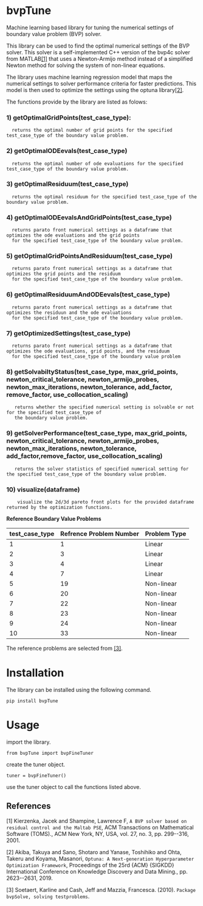 # bvpTune
Machine learning based library for tuning the numerical settings of boundary value problem (BVP) solver.

This library can be used to find the optimal numerical settings of the BVP solver.
This solver is a self-implemented C++ version of the bvp4c solver from MATLAB[[1]](#1) that uses a Newton-Armijo method instead of a
simplified Newton method for solving the system of non-linear equations.

The library uses machine learning regression model that maps the numerical settings to
solver performance criteria for faster predictions. This model is then used to optimize the settings 
using the optuna library[[2]](#2).

The functions provide by the library are listed as folows:

 ### 1)  getOptimalGridPoints(test_case_type):
      returns the optimal number of grid points for the specified test_case_type of the boundary value problem.
      
 ### 2)  getOptimalODEevals(test_case_type)
      returns the optimal number of ode evaluations for the specified test_case_type of the boundary value problem.
      
 ### 3)  getOptimalResiduum(test_case_type)
      returns the optimal residuum for the specified test_case_type of the boundary value problem.
 
 ### 4)  getOptimalODEevalsAndGridPoints(test_case_type)
      returns parato front numerical settings as a dataframe that optimizes the ode evaluations and the grid points 
      for the specified test_case_type of the boundary value problem.
 
 ### 5)  getOptimalGridPointsAndResiduum(test_case_type)
      returns parato front numerical settings as a dataframe that optimizes the grid points and the residuum
      for the specified test_case_type of the boundary value problem.
   
 ### 6)  getOptimalResiduumAndODEevals(test_case_type)
      returns parato front numerical settings as a dataframe that optimizes the residuun and the ode evaluations 
      for the specified test_case_type of the boundary value problem.
   
 ### 7)  getOptimizedSettings(test_case_type)
      returns parato front numerical settings as a dataframe that optimizes the ode evaluations, grid points, and the residuum
      for the specified test_case_type of the boundary value problem
   
 ### 8)  getSolvabiltyStatus(test_case_type, max_grid_points, newton_critical_tolerance, newton_armijo_probes, newton_max_iterations, newton_tolerance,                          add_factor, remove_factor, use_collocation_scaling)
       returns whether the specified numerical setting is solvable or not for the specified test_case_type of 
       the boundary value problem.
   
 ### 9)  getSolverPerformance(test_case_type, max_grid_points, newton_critical_tolerance, newton_armijo_probes, newton_max_iterations, newton_tolerance,                        add_factor,remove_factor, use_collocation_scaling)
       returns the solver statistics of specified numerical setting for the specified test_case_type of the boundary value problem.
       
### 10)  visualize(dataframe)
        visualize the 2d/3d pareto front plots for the provided dataframe returned by the optimization functions.
        
        
**Reference Boundary Value Problems**

| test_case_type | Refrence Problem Number | Problem Type
| ----------- | ----------- |----------- |
|1|1|Linear|
|2|3|Linear|
|3|4|Linear|
|4|7|Linear|
|5|19|Non-linear|
|6|20|Non-linear|
|7|22|Non-linear|
|8|23|Non-linear|
|9|24|Non-linear|
|10|33|Non-linear|

The reference problems are selected from [[3]](#3).

# Installation

The library can be installed using the following command.

``pip install bvpTune``

# Usage

import the library.

``from bvpTune import bvpFineTuner``

create the tuner object.

``tuner = bvpFineTuner()``

use the tuner object to call the functions listed above.

## References
<a id="1">[1]</a>
Kierzenka, Jacek and Shampine, Lawrence F, ``A BVP solver based on residual control and the Maltab PSE``, ACM Transactions on Mathematical Software (TOMS)., ACM New York, NY, USA, vol. 27, no. 3, pp. 299--316, 2001.

<a id="2">[2]</a>
Akiba, Takuya and Sano, Shotaro and Yanase, Toshihiko and Ohta, Takeru and Koyama, Masanori, ``Optuna: A Next-generation Hyperparameter Optimization Framework``, Proceedings of the 25rd {ACM} {SIGKDD} International Conference on Knowledge Discovery and Data Mining., pp. 2623--2631, 2019.

<a id="3">[3]</a> 
Soetaert, Karline and Cash, Jeff and Mazzia, Francesca. (2010). 
``Package bvpSolve, solving testproblems``.


